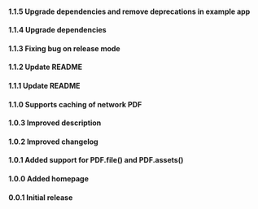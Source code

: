 #### 1.1.5  Upgrade dependencies and remove deprecations in example app
#### 1.1.4  Upgrade dependencies
#### 1.1.3  Fixing bug on release mode
#### 1.1.2  Update README
#### 1.1.1  Update README
#### 1.1.0  Supports caching of network PDF
#### 1.0.3  Improved description
#### 1.0.2  Improved changelog
#### 1.0.1  Added support for PDF.file() and PDF.assets()
#### 1.0.0  Added homepage
#### 0.0.1  Initial release